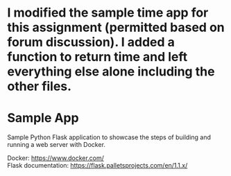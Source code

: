 # I modified the sample time app for this assignment (permitted based on forum discussion). I added a function to return time and left everything else alone including the other files.

# Sample App

Sample Python Flask application to showcase the steps of building and running a web server with Docker.


Docker: https://www.docker.com/   
Flask documentation: https://flask.palletsprojects.com/en/1.1.x/
